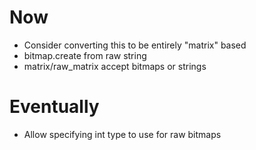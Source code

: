 # Now

- Consider converting this to be entirely "matrix" based
- bitmap.create from raw string
- matrix/raw_matrix accept bitmaps or strings

# Eventually

- Allow specifying int type to use for raw bitmaps
